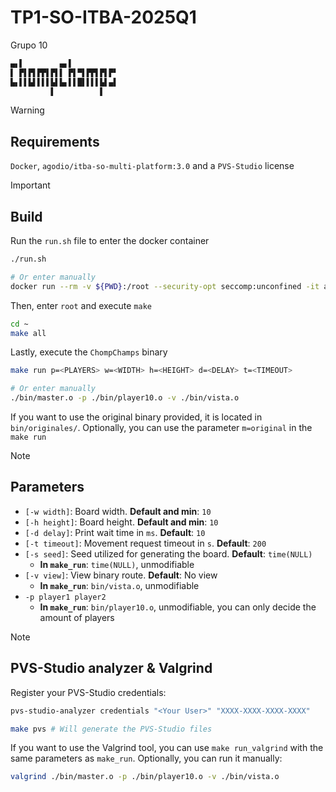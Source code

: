 # TP1-SO-ITBA-2025Q1

Grupo 10 <!-- Que se quiere sacar 10 -->

```md
▄▖▌        ▄▖▌          
▌ ▛▌▛▌▛▛▌▛▌▌ ▛▌▀▌▛▛▌▛▌▛▘
▙▖▌▌▙▌▌▌▌▙▌▙▖▌▌█▌▌▌▌▙▌▄▌
         ▌          ▌   
```

> [!WARNING]
>
> ## Requirements
>
> `Docker`, `agodio/itba-so-multi-platform:3.0` and a `PVS-Studio` license

> [!IMPORTANT]
>
> ## Build
>
> Run the `run.sh` file to enter the docker container
>
> ```sh
> ./run.sh
>
> # Or enter manually
> docker run --rm -v ${PWD}:/root --security-opt seccomp:unconfined -it agodio/itba-so-multi-platform:3.0
> ```
>
> Then, enter `root` and execute `make`
>
> ```sh
> cd ~
> make all
> ```
>
> Lastly, execute the `ChompChamps` binary
>
> ```sh
> make run p=<PLAYERS> w=<WIDTH> h=<HEIGHT> d=<DELAY> t=<TIMEOUT>
> 
> # Or enter manually
> ./bin/master.o -p ./bin/player10.o -v ./bin/vista.o
> ```
>
> If you want to use the original binary provided, it is located in `bin/originales/`. Optionally, you can use the parameter `m=original` in the `make run`

> [!NOTE]
>
> ## Parameters
>
> - `[-w width]`: Board width. **Default and min**: `10`
> - `[-h height]`: Board height. **Default and min**: `10`
> - `[-d delay]`: Print wait time in `ms`. **Default**: `10`
> - `[-t timeout]`: Movement request timeout in `s`. **Default**: `200`
> - `[-s seed]`: Seed utilized for generating the board. **Default**: `time(NULL)`
>   - **In `make_run`**: `time(NULL)`, unmodifiable
> - `[-v view]`: View binary route. **Default**: No view
>   - **In `make_run`**: `bin/vista.o`, unmodifiable
> - `-p player1 player2`
>   - **In `make_run`**: `bin/player10.o`, unmodifiable, you can only decide the amount of players

> [!NOTE]
>
> ## PVS-Studio analyzer & Valgrind
>
> Register your PVS-Studio credentials:
>
> ```sh
> pvs-studio-analyzer credentials "<Your User>" "XXXX-XXXX-XXXX-XXXX"
>
> make pvs # Will generate the PVS-Studio files
> ```
>
> If you want to use the Valgrind tool, you can use `make run_valgrind` with the same parameters as `make_run`. Optionally, you can run it manually:
>
> ```sh
> valgrind ./bin/master.o -p ./bin/player10.o -v ./bin/vista.o
> ```

